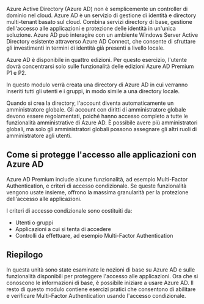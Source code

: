 Azure Active Directory (Azure AD) non è semplicemente un controller di dominio nel cloud. Azure AD è un servizio di gestione di identità e directory multi-tenant basato sul cloud. Combina servizi directory di base, gestione dell'accesso alle applicazioni e protezione delle identità in un'unica soluzione. Azure AD può interagire con un ambiente Windows Server Active Directory esistente attraverso Azure AD Connect, che consente di sfruttare gli investimenti in termini di identità già presenti a livello locale.

Azure AD è disponibile in quattro edizioni. Per questo esercizio, l'utente dovrà concentrarsi solo sulle funzionalità delle edizioni Azure AD Premium P1 e P2.

In questo modulo verrà creata una directory di Azure AD in cui verranno inseriti tutti gli utenti e i gruppi, in modo simile a una directory locale.

Quando si crea la directory, l'account diventa automaticamente un amministratore globale. Gli account con diritti di amministratore globale devono essere regolamentati, poiché hanno accesso completo a tutte le funzionalità amministrative di Azure AD. È possibile avere più amministratori globali, ma solo gli amministratori globali possono assegnare gli altri ruoli di amministratore agli utenti.

## <a name="how-can-azure-ad-help-you-protect-access-to-applications"></a>Come si protegge l'accesso alle applicazioni con Azure AD

Azure AD Premium include alcune funzionalità, ad esempio Multi-Factor Authentication, e criteri di accesso condizionale. Se queste funzionalità vengono usate insieme, offrono la massima granularità per la protezione dell'accesso alle applicazioni.

I criteri di accesso condizionale sono costituiti da:

- Utenti o gruppi
- Applicazioni a cui si tenta di accedere
- Controlli da effettuare, ad esempio Multi-Factor Authentication

## <a name="summary"></a>Riepilogo

In questa unità sono state esaminate le nozioni di base su Azure AD e sulle funzionalità disponibili per proteggere l'accesso alle applicazioni. Ora che si conoscono le informazioni di base, è possibile iniziare a usare Azure AD. Il resto di questo modulo contiene esercizi pratici che consentono di abilitare e verificare Multi-Factor Authentication usando l'accesso condizionale.

